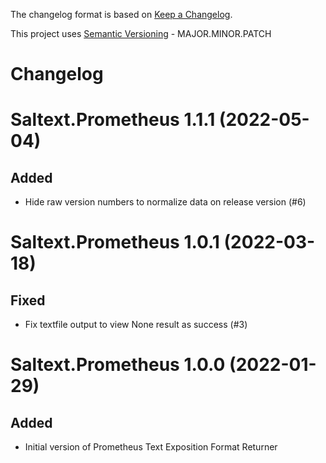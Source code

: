 The changelog format is based on [Keep a Changelog](https://keepachangelog.com/en/1.0.0/).

This project uses [Semantic Versioning](https://semver.org/) - MAJOR.MINOR.PATCH

# Changelog

Saltext.Prometheus 1.1.1 (2022-05-04)
=====================================

Added
-----

- Hide raw version numbers to normalize data on release version (#6)


Saltext.Prometheus 1.0.1 (2022-03-18)
=====================================

Fixed
-----

- Fix textfile output to view None result as success (#3)


Saltext.Prometheus 1.0.0 (2022-01-29)
=====================================

Added
-----

- Initial version of Prometheus Text Exposition Format Returner
